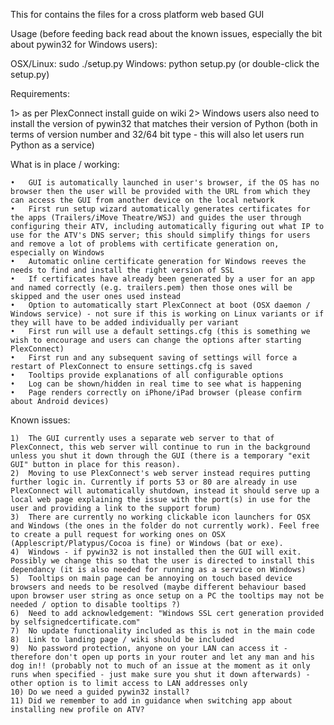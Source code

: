 This for contains the files for a cross platform web based GUI


Usage (before feeding back read about the known issues, especially the bit about pywin32 for Windows users):

OSX/Linux:	sudo ./setup.py
Windows:	python setup.py (or double-click the setup.py)

Requirements: 

1>	as per PlexConnect install guide on wiki
2>	Windows users also need to install the version of pywin32 that matches their version of Python (both in terms of version number and 32/64 bit type - this will also let users run Python as a service)

What is in place / working:

	•	GUI is automatically launched in user's browser, if the OS has no browser then the user will be provided with the URL from which they can access the GUI from another device on the local network
	•	First run setup wizard automatically generates certificates for the apps (Trailers/iMove Theatre/WSJ) and guides the user through configuring their ATV, including automatically figuring out what IP to use for the ATV's DNS server; this should simplify things for users and remove a lot of problems with certificate generation on, especially on Windows
	•	Automatic online certificate generation for Windows reeves the needs to find and install the right version of SSL
	•	If certificates have already been generated by a user for an app and named correctly (e.g. trailers.pem) then those ones will be skipped and the user ones used instead
	•	Option to automatically start PlexConnect at boot (OSX daemon / Windows service) - not sure if this is working on Linux variants or if they will have to be added individually per variant
	•	First run will use a default settings.cfg (this is something we wish to encourage and users can change the options after starting PlexConnect)
	•	First run and any subsequent saving of settings will force a restart of PlexConnect to ensure settings.cfg is saved
	•	Tooltips provide explanations of all configurable options
	•	Log can be shown/hidden in real time to see what is happening
	•	Page renders correctly on iPhone/iPad browser (please confirm about Android devices)




Known issues:

	1)	The GUI currently uses a separate web server to that of PlexConnect, this web server will continue to run in the background unless you shut it down through the GUI (there is a temporary "exit GUI" button in place for this reason). 
	2)	Moving to use PlexConnect's web server instead requires putting further logic in. Currently if ports 53 or 80 are already in use PlexConnect will automatically shutdown, instead it should serve up a local web page explaining the issue with the port(s) in use for the user and providing a link to the support forum)
	3)	There are currently no working clickable icon launchers for OSX and Windows (the ones in the folder do not currently work). Feel free to create a pull request for working ones on OSX (Applescript/Platypus/Cocoa is fine) or Windows (bat or exe).
	4)	Windows - if pywin32 is not installed then the GUI will exit. Possibly we change this so that the user is directed to install this dependancy (it is also needed for running as a service on Windows)
	5)	Tooltips on main page can be annoying on touch based device browsers and needs to be resolved (maybe different behaviour based upon browser user string as once setup on a PC the tooltips may not be needed / option to disable tooltips ?)
	6)	Need to add acknowledgement: "Windows SSL cert generation provided by selfsignedcertificate.com"
	7)	No update functionality included as this is not in the main code
	8)	Link to landing page / wiki should be included
	9)	No password protection, anyone on your LAN can access it - therefore don't open up ports in your router and let any man and his dog in!! (probably not to much of an issue at the moment as it only runs when specified - just make sure you shut it down afterwards) - other option is to limit access to LAN addresses only
	10)	Do we need a guided pywin32 install?
	11)	Did we remember to add in guidance when switching app about installing new profile on ATV?





